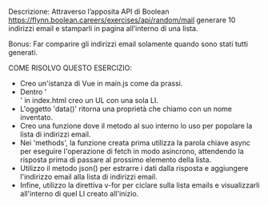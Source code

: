 Descrizione:
Attraverso l’apposita API di Boolean
https://flynn.boolean.careers/exercises/api/random/mail
generare 10 indirizzi email e stamparli in pagina all’interno di una lista.

Bonus:
Far comparire gli indirizzi email solamente quando sono stati tutti generati.

COME RISOLVO QUESTO ESERCIZIO:

- Creo un'istanza di Vue in main.js come da prassi.
- Dentro '<div id="app">' in index.html creo un UL con una sola LI.
- L'oggetto 'data()' ritorna una proprietà che chiamo con un nome inventato.
- Creo una funzione dove il metodo al suo interno lo uso per popolare la lista di indirizzi email.
- Nei 'methods', la funzione creata prima utilizza la parola chiave async per eseguire l'operazione di fetch in modo asincrono, attendendo la risposta prima di passare al prossimo elemento della lista.
- Utilizzo il metodo json() per estrarre i dati dalla risposta e aggiungere l'indirizzo email alla lista di indirizzi email. 
- Infine, utilizzo la direttiva v-for per ciclare sulla lista emails e visualizzarli all'interno di quel LI creato all'inizio.